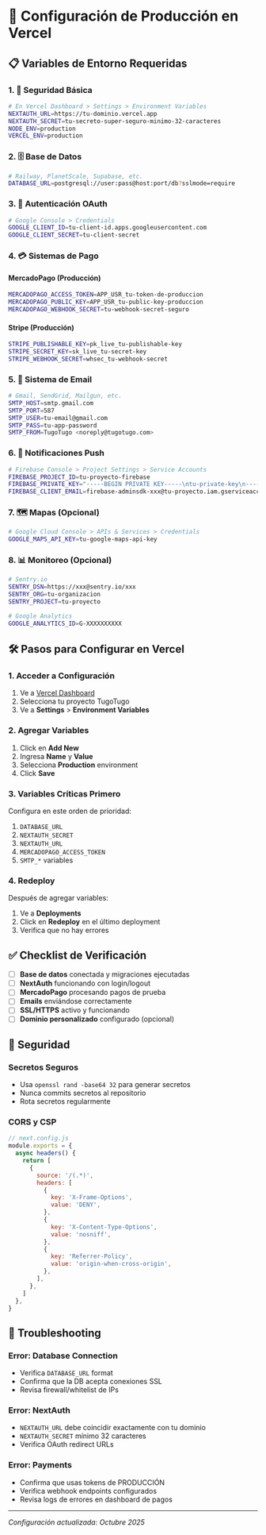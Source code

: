 # 🚀 Configuración de Producción en Vercel

## 📋 **Variables de Entorno Requeridas**

### **1. 🔐 Seguridad Básica**
```bash
# En Vercel Dashboard > Settings > Environment Variables
NEXTAUTH_URL=https://tu-dominio.vercel.app
NEXTAUTH_SECRET=tu-secreto-super-seguro-minimo-32-caracteres
NODE_ENV=production
VERCEL_ENV=production
```

### **2. 🗄️ Base de Datos**
```bash
# Railway, PlanetScale, Supabase, etc.
DATABASE_URL=postgresql://user:pass@host:port/db?sslmode=require
```

### **3. 🔑 Autenticación OAuth**
```bash
# Google Console > Credentials
GOOGLE_CLIENT_ID=tu-client-id.apps.googleusercontent.com
GOOGLE_CLIENT_SECRET=tu-client-secret
```

### **4. 💳 Sistemas de Pago**

#### **MercadoPago (Producción)**
```bash
MERCADOPAGO_ACCESS_TOKEN=APP_USR_tu-token-de-produccion
MERCADOPAGO_PUBLIC_KEY=APP_USR_tu-public-key-produccion
MERCADOPAGO_WEBHOOK_SECRET=tu-webhook-secret-seguro
```

#### **Stripe (Producción)**
```bash
STRIPE_PUBLISHABLE_KEY=pk_live_tu-publishable-key
STRIPE_SECRET_KEY=sk_live_tu-secret-key
STRIPE_WEBHOOK_SECRET=whsec_tu-webhook-secret
```

### **5. 📧 Sistema de Email**
```bash
# Gmail, SendGrid, Mailgun, etc.
SMTP_HOST=smtp.gmail.com
SMTP_PORT=587
SMTP_USER=tu-email@gmail.com
SMTP_PASS=tu-app-password
SMTP_FROM=TugoTugo <noreply@tugotugo.com>
```

### **6. 🔔 Notificaciones Push**
```bash
# Firebase Console > Project Settings > Service Accounts
FIREBASE_PROJECT_ID=tu-proyecto-firebase
FIREBASE_PRIVATE_KEY="-----BEGIN PRIVATE KEY-----\ntu-private-key\n-----END PRIVATE KEY-----\n"
FIREBASE_CLIENT_EMAIL=firebase-adminsdk-xxx@tu-proyecto.iam.gserviceaccount.com
```

### **7. 🗺️ Mapas (Opcional)**
```bash
# Google Cloud Console > APIs & Services > Credentials
GOOGLE_MAPS_API_KEY=tu-google-maps-api-key
```

### **8. 📊 Monitoreo (Opcional)**
```bash
# Sentry.io
SENTRY_DSN=https://xxx@sentry.io/xxx
SENTRY_ORG=tu-organizacion
SENTRY_PROJECT=tu-proyecto

# Google Analytics
GOOGLE_ANALYTICS_ID=G-XXXXXXXXXX
```

## 🛠️ **Pasos para Configurar en Vercel**

### **1. Acceder a Configuración**
1. Ve a [Vercel Dashboard](https://vercel.com/dashboard)
2. Selecciona tu proyecto TugoTugo
3. Ve a **Settings** > **Environment Variables**

### **2. Agregar Variables**
1. Click en **Add New**
2. Ingresa **Name** y **Value**
3. Selecciona **Production** environment
4. Click **Save**

### **3. Variables Críticas Primero**
Configura en este orden de prioridad:
1. `DATABASE_URL`
2. `NEXTAUTH_SECRET`
3. `NEXTAUTH_URL`
4. `MERCADOPAGO_ACCESS_TOKEN`
5. `SMTP_*` variables

### **4. Redeploy**
Después de agregar variables:
1. Ve a **Deployments**
2. Click en **Redeploy** en el último deployment
3. Verifica que no hay errores

## ✅ **Checklist de Verificación**

- [ ] **Base de datos** conectada y migraciones ejecutadas
- [ ] **NextAuth** funcionando con login/logout
- [ ] **MercadoPago** procesando pagos de prueba
- [ ] **Emails** enviándose correctamente
- [ ] **SSL/HTTPS** activo y funcionando
- [ ] **Dominio personalizado** configurado (opcional)

## 🚨 **Seguridad**

### **Secretos Seguros**
- Usa `openssl rand -base64 32` para generar secretos
- Nunca commits secretos al repositorio
- Rota secretos regularmente

### **CORS y CSP**
```javascript
// next.config.js
module.exports = {
  async headers() {
    return [
      {
        source: '/(.*)',
        headers: [
          {
            key: 'X-Frame-Options',
            value: 'DENY',
          },
          {
            key: 'X-Content-Type-Options',
            value: 'nosniff',
          },
          {
            key: 'Referrer-Policy',
            value: 'origin-when-cross-origin',
          },
        ],
      },
    ]
  },
}
```

## 🔧 **Troubleshooting**

### **Error: Database Connection**
- Verifica `DATABASE_URL` format
- Confirma que la DB acepta conexiones SSL
- Revisa firewall/whitelist de IPs

### **Error: NextAuth**
- `NEXTAUTH_URL` debe coincidir exactamente con tu dominio
- `NEXTAUTH_SECRET` mínimo 32 caracteres
- Verifica OAuth redirect URLs

### **Error: Payments**
- Confirma que usas tokens de PRODUCCIÓN
- Verifica webhook endpoints configurados
- Revisa logs de errores en dashboard de pagos

---
*Configuración actualizada: Octubre 2025*

